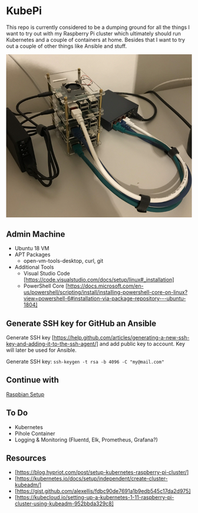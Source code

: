 # KubePi
This repo is currently considered to be a dumping ground for all the things I want to try out with my Raspberry Pi cluster which ultimately should run Kubernetes and a couple of containers at home. Besides that I want to try out a couple of other things like Ansible and stuff.

![Raspberry Pi Cluster](Images/img1.png)

## Admin Machine
* Ubuntu 18 VM
* APT Packages
  * open-vm-tools-desktop, curl, git
* Additional Tools
  * Visual Studio Code [https://code.visualstudio.com/docs/setup/linux#_installation]
  * PowerShell Core [https://docs.microsoft.com/en-us/powershell/scripting/install/installing-powershell-core-on-linux?view=powershell-6#installation-via-package-repository---ubuntu-1804]

## Generate SSH key for GitHub an Ansible

Generate SSH key [https://help.github.com/articles/generating-a-new-ssh-key-and-adding-it-to-the-ssh-agent/] and add public key to account. Key will later be used for Ansible.

Generate SSH key: `ssh-keygen -t rsa -b 4096 -C "my@mail.com"`

## Continue with
[Raspbian Setup](/tree/master/Raspbian/)

## To Do
* Kubernetes
* Pihole Container
* Logging & Monitoring (Fluentd, Elk, Prometheus, Grafana?)

## Resources
* [https://blog.hypriot.com/post/setup-kubernetes-raspberry-pi-cluster/]
* [https://kubernetes.io/docs/setup/independent/create-cluster-kubeadm/]
* [https://gist.github.com/alexellis/fdbc90de7691a1b9edb545c17da2d975]
* [https://kubecloud.io/setting-up-a-kubernetes-1-11-raspberry-pi-cluster-using-kubeadm-952bbda329c8]

